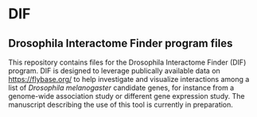 # DIF
## Drosophila Interactome Finder program files

This repository contains files for the Drosophila Interactome Finder (DIF) program. DIF is designed to leverage publically available data on https://flybase.org/ to help investigate and visualize interactions among a list of *Drosophila melanogaster* candidate genes, for instance from a genome-wide association study or different gene expression study. The manuscript describing the use of this tool is currently in preparation.


